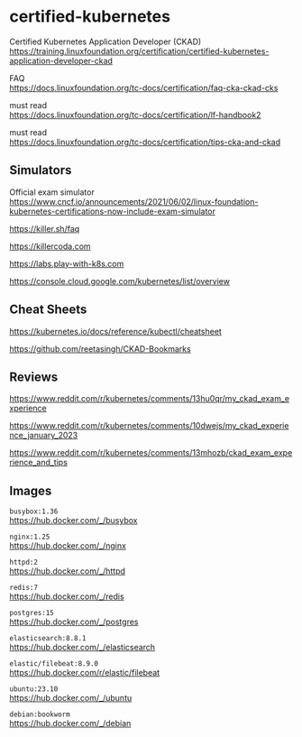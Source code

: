 # certified-kubernetes

Certified Kubernetes Application Developer (CKAD)\
https://training.linuxfoundation.org/certification/certified-kubernetes-application-developer-ckad

FAQ\
https://docs.linuxfoundation.org/tc-docs/certification/faq-cka-ckad-cks

must read\
https://docs.linuxfoundation.org/tc-docs/certification/lf-handbook2

must read\
https://docs.linuxfoundation.org/tc-docs/certification/tips-cka-and-ckad

## Simulators

Official exam simulator\
https://www.cncf.io/announcements/2021/06/02/linux-foundation-kubernetes-certifications-now-include-exam-simulator

https://killer.sh/faq

https://killercoda.com

https://labs.play-with-k8s.com

https://console.cloud.google.com/kubernetes/list/overview

## Cheat Sheets

https://kubernetes.io/docs/reference/kubectl/cheatsheet

https://github.com/reetasingh/CKAD-Bookmarks

## Reviews

https://www.reddit.com/r/kubernetes/comments/13hu0qr/my_ckad_exam_experience

https://www.reddit.com/r/kubernetes/comments/10dwejs/my_ckad_experience_january_2023

https://www.reddit.com/r/kubernetes/comments/13mhozb/ckad_exam_experience_and_tips

## Images

`busybox:1.36`\
https://hub.docker.com/_/busybox

`nginx:1.25`\
https://hub.docker.com/_/nginx

`httpd:2`\
https://hub.docker.com/_/httpd

`redis:7`\
https://hub.docker.com/_/redis

`postgres:15`\
https://hub.docker.com/_/postgres

`elasticsearch:8.8.1`\
https://hub.docker.com/_/elasticsearch

`elastic/filebeat:8.9.0`\
https://hub.docker.com/r/elastic/filebeat

`ubuntu:23.10`\
https://hub.docker.com/_/ubuntu

`debian:bookworm`\
https://hub.docker.com/_/debian
